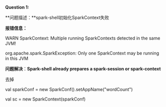 **Question 1:**



**问题描述：**spark-shell初始化SparkContext失败



**报错信息：**

WARN SparkContext: Multiple running SparkContexts detected in the same JVM! 	

org.apache.spark.SparkException: Only one SparkContext may be running in this JVM



**问题解决**：**Spark-shell already prepares a spark-session or spark-context**

去掉 

val sparkConf = new SparkConf().setAppName("wordCount")

val sc = new SparkContext(sparkConf)

